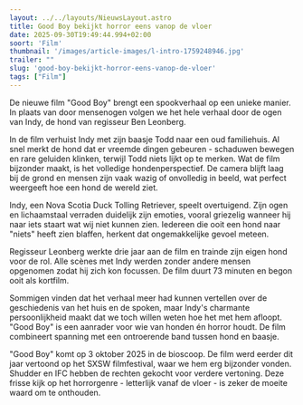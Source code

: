 ```yaml
---
layout: ../../layouts/NieuwsLayout.astro
title: Good Boy bekijkt horror eens vanop de vloer
date: 2025-09-30T19:49:44.994+02:00
soort: 'Film'
thumbnail: '/images/article-images/l-intro-1759248946.jpg'
trailer: ""
slug: 'good-boy-bekijkt-horror-eens-vanop-de-vloer'
tags: ["Film"]
---
```


De nieuwe film "Good Boy" brengt een spookverhaal op een unieke manier. In
plaats van door mensenogen volgen we het hele verhaal door de ogen van Indy, de
hond van regisseur Ben Leonberg.

In de film verhuist Indy met zijn baasje Todd naar een oud familiehuis. Al snel
merkt de hond dat er vreemde dingen gebeuren - schaduwen bewegen en rare
geluiden klinken, terwijl Todd niets lijkt op te merken. Wat de film bijzonder
maakt, is het volledige hondenperspectief. De camera blijft laag bij de grond en
mensen zijn vaak wazig of onvolledig in beeld, wat perfect weergeeft hoe een
hond de wereld ziet.

Indy, een Nova Scotia Duck Tolling Retriever, speelt overtuigend. Zijn ogen en
lichaamstaal verraden duidelijk zijn emoties, vooral griezelig wanneer hij naar
iets staart wat wij niet kunnen zien. Iedereen die ooit een hond naar "niets"
heeft zien blaffen, herkent dat ongemakkelijke gevoel meteen.

Regisseur Leonberg werkte drie jaar aan de film en trainde zijn eigen hond voor
de rol. Alle scènes met Indy werden zonder andere mensen opgenomen zodat hij
zich kon focussen. De film duurt 73 minuten en begon ooit als kortfilm.

Sommigen vinden dat het verhaal meer had kunnen vertellen over de geschiedenis
van het huis en de spoken, maar Indy's charmante persoonlijkheid maakt dat we
toch willen weten hoe het met hem afloopt. "Good Boy" is een aanrader voor wie
van honden én horror houdt. De film combineert spanning met een ontroerende band
tussen hond en baasje.

"Good Boy" komt op 3 oktober 2025 in de bioscoop. De film werd eerder dit jaar
vertoond op het SXSW filmfestival, waar we hem erg bijzonder vonden. Shudder en
IFC hebben de rechten gekocht voor verdere vertoning. Deze frisse kijk op het
horrorgenre - letterlijk vanaf de vloer - is zeker de moeite waard om te
onthouden.